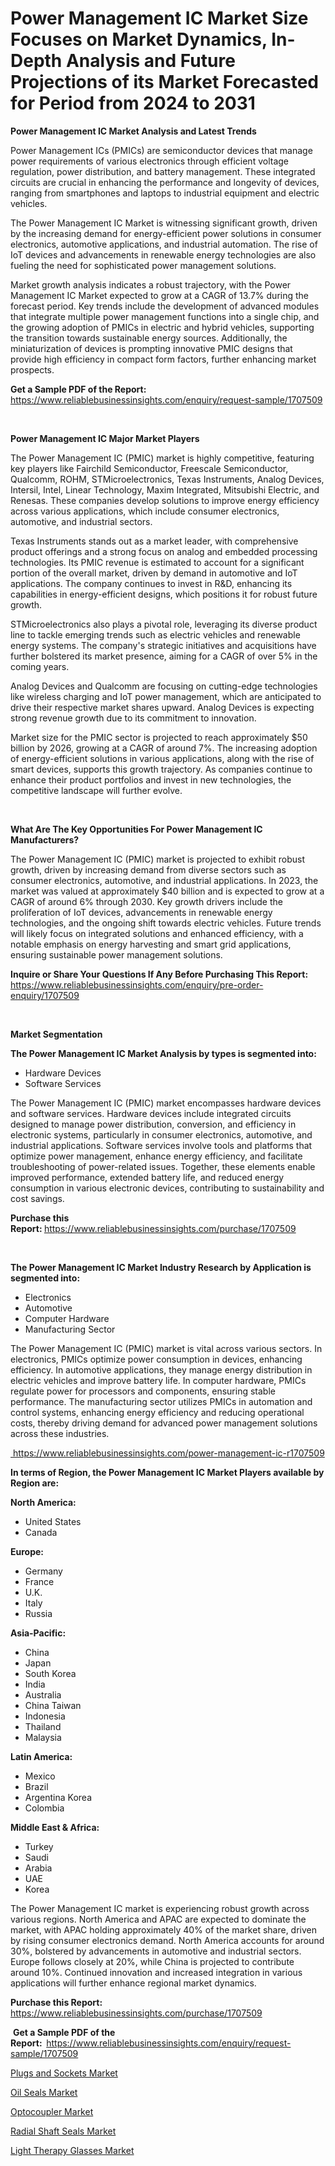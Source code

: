 <p><h1>Power Management IC Market Size Focuses on Market Dynamics, In-Depth Analysis and Future Projections of its Market Forecasted for Period from 2024 to 2031</h1></p><p><strong>Power Management IC Market Analysis and Latest Trends</strong></p>
<p><p>Power Management ICs (PMICs) are semiconductor devices that manage power requirements of various electronics through efficient voltage regulation, power distribution, and battery management. These integrated circuits are crucial in enhancing the performance and longevity of devices, ranging from smartphones and laptops to industrial equipment and electric vehicles.</p><p>The Power Management IC Market is witnessing significant growth, driven by the increasing demand for energy-efficient power solutions in consumer electronics, automotive applications, and industrial automation. The rise of IoT devices and advancements in renewable energy technologies are also fueling the need for sophisticated power management solutions. </p><p>Market growth analysis indicates a robust trajectory, with the Power Management IC Market expected to grow at a CAGR of 13.7% during the forecast period. Key trends include the development of advanced modules that integrate multiple power management functions into a single chip, and the growing adoption of PMICs in electric and hybrid vehicles, supporting the transition towards sustainable energy sources. Additionally, the miniaturization of devices is prompting innovative PMIC designs that provide high efficiency in compact form factors, further enhancing market prospects.</p></p>
<p><strong>Get a Sample PDF of the Report:&nbsp;</strong> <a href="https://www.reliablebusinessinsights.com/enquiry/request-sample/1707509?utm_campaign=96&utm_medium=2&utm_source=Github&utm_content=ia&utm_term=17122024&utm_id=power-management-ic">https://www.reliablebusinessinsights.com/enquiry/request-sample/1707509</a></p>
<p>&nbsp;</p>
<p><strong>Power Management IC Major Market Players</strong></p>
<p><p>The Power Management IC (PMIC) market is highly competitive, featuring key players like Fairchild Semiconductor, Freescale Semiconductor, Qualcomm, ROHM, STMicroelectronics, Texas Instruments, Analog Devices, Intersil, Intel, Linear Technology, Maxim Integrated, Mitsubishi Electric, and Renesas. These companies develop solutions to improve energy efficiency across various applications, which include consumer electronics, automotive, and industrial sectors.</p><p>Texas Instruments stands out as a market leader, with comprehensive product offerings and a strong focus on analog and embedded processing technologies. Its PMIC revenue is estimated to account for a significant portion of the overall market, driven by demand in automotive and IoT applications. The company continues to invest in R&D, enhancing its capabilities in energy-efficient designs, which positions it for robust future growth.</p><p>STMicroelectronics also plays a pivotal role, leveraging its diverse product line to tackle emerging trends such as electric vehicles and renewable energy systems. The company's strategic initiatives and acquisitions have further bolstered its market presence, aiming for a CAGR of over 5% in the coming years.</p><p>Analog Devices and Qualcomm are focusing on cutting-edge technologies like wireless charging and IoT power management, which are anticipated to drive their respective market shares upward. Analog Devices is expecting strong revenue growth due to its commitment to innovation.</p><p>Market size for the PMIC sector is projected to reach approximately $50 billion by 2026, growing at a CAGR of around 7%. The increasing adoption of energy-efficient solutions in various applications, along with the rise of smart devices, supports this growth trajectory. As companies continue to enhance their product portfolios and invest in new technologies, the competitive landscape will further evolve.</p></p>
<p>&nbsp;</p>
<p><strong>What Are The Key Opportunities For Power Management IC Manufacturers?</strong></p>
<p><p>The Power Management IC (PMIC) market is projected to exhibit robust growth, driven by increasing demand from diverse sectors such as consumer electronics, automotive, and industrial applications. In 2023, the market was valued at approximately $40 billion and is expected to grow at a CAGR of around 6% through 2030. Key growth drivers include the proliferation of IoT devices, advancements in renewable energy technologies, and the ongoing shift towards electric vehicles. Future trends will likely focus on integrated solutions and enhanced efficiency, with a notable emphasis on energy harvesting and smart grid applications, ensuring sustainable power management solutions.</p></p>
<p><strong>Inquire or Share Your Questions If Any Before Purchasing This Report:</strong> <a href="https://www.reliablebusinessinsights.com/enquiry/pre-order-enquiry/1707509?utm_campaign=96&utm_medium=2&utm_source=Github&utm_content=ia&utm_term=17122024&utm_id=power-management-ic">https://www.reliablebusinessinsights.com/enquiry/pre-order-enquiry/1707509</a></p>
<p>&nbsp;</p>
<p><strong>Market Segmentation</strong></p>
<p><strong>The Power Management IC Market Analysis by types is segmented into:</strong></p>
<p><ul><li>Hardware Devices</li><li>Software Services</li></ul></p>
<p><p>The Power Management IC (PMIC) market encompasses hardware devices and software services. Hardware devices include integrated circuits designed to manage power distribution, conversion, and efficiency in electronic systems, particularly in consumer electronics, automotive, and industrial applications. Software services involve tools and platforms that optimize power management, enhance energy efficiency, and facilitate troubleshooting of power-related issues. Together, these elements enable improved performance, extended battery life, and reduced energy consumption in various electronic devices, contributing to sustainability and cost savings.</p></p>
<p><strong>Purchase this Report:&nbsp;</strong><a href="https://www.reliablebusinessinsights.com/purchase/1707509?utm_campaign=96&utm_medium=2&utm_source=Github&utm_content=ia&utm_term=17122024&utm_id=power-management-ic">https://www.reliablebusinessinsights.com/purchase/1707509</a></p>
<p>&nbsp;</p>
<p><strong>The Power Management IC Market Industry Research by Application is segmented into:</strong></p>
<p><ul><li>Electronics</li><li>Automotive</li><li>Computer Hardware</li><li>Manufacturing Sector</li></ul></p>
<p><p>The Power Management IC (PMIC) market is vital across various sectors. In electronics, PMICs optimize power consumption in devices, enhancing efficiency. In automotive applications, they manage energy distribution in electric vehicles and improve battery life. In computer hardware, PMICs regulate power for processors and components, ensuring stable performance. The manufacturing sector utilizes PMICs in automation and control systems, enhancing energy efficiency and reducing operational costs, thereby driving demand for advanced power management solutions across these industries.</p></p>
<p><a href="https://www.reliablebusinessinsights.com/power-management-ic-r1707509?utm_campaign=96&utm_medium=2&utm_source=Github&utm_content=ia&utm_term=17122024&utm_id=power-management-ic">&nbsp;https://www.reliablebusinessinsights.com/power-management-ic-r1707509</a></p>
<p><strong>In terms of Region, the Power Management IC Market Players available by Region are:</strong></p>
<p>
    <p> <strong> North America: </strong>
        <ul>
            <li>United States</li>
            <li>Canada</li>
        </ul>
        </p> 
    <p> <strong> Europe: </strong>
        <ul>
            <li>Germany</li>
            <li>France</li>
            <li>U.K.</li>
            <li>Italy</li>
            <li>Russia</li>
        </ul>
        </p> 
    <p> <strong> Asia-Pacific: </strong>
        <ul>
            <li>China</li>
            <li>Japan</li>
            <li>South Korea</li>
            <li>India</li>
            <li>Australia</li>
            <li>China Taiwan</li>
            <li>Indonesia</li>
            <li>Thailand</li>
            <li>Malaysia</li>
        </ul>
        </p> 
    <p> <strong> Latin America: </strong>
        <ul>
            <li>Mexico</li>
            <li>Brazil</li>
            <li>Argentina Korea</li>
            <li>Colombia</li>
        </ul>
        </p> 
    <p> <strong> Middle East & Africa: </strong>
        <ul>
            <li>Turkey</li>
            <li>Saudi</li>
            <li>Arabia</li>
            <li>UAE</li>
            <li>Korea</li>
        </ul>
    </p>
    </p>
<p><p>The Power Management IC market is experiencing robust growth across various regions. North America and APAC are expected to dominate the market, with APAC holding approximately 40% of the market share, driven by rising consumer electronics demand. North America accounts for around 30%, bolstered by advancements in automotive and industrial sectors. Europe follows closely at 20%, while China is projected to contribute around 10%. Continued innovation and increased integration in various applications will further enhance regional market dynamics.</p></p>
<p><strong>Purchase this Report: </strong><a href="https://www.reliablebusinessinsights.com/purchase/1707509?utm_campaign=96&utm_medium=2&utm_source=Github&utm_content=ia&utm_term=17122024&utm_id=power-management-ic">https://www.reliablebusinessinsights.com/purchase/1707509</a></p>
<p>&nbsp;<strong>Get a Sample PDF of the Report:&nbsp;&nbsp;</strong><a href="https://www.reliablebusinessinsights.com/enquiry/request-sample/1707509?utm_campaign=96&utm_medium=2&utm_source=Github&utm_content=ia&utm_term=17122024&utm_id=power-management-ic">https://www.reliablebusinessinsights.com/enquiry/request-sample/1707509</a></p>
<p><strong></strong></p>
<p><p><a href="https://www.linkedin.com/pulse/comprehensive-study-plugs-sockets-market-size-growth-137-cagr-yrskf?utm_campaign=96&utm_medium=2&utm_source=Github&utm_content=ia&utm_term=17122024&utm_id=power-management-ic">Plugs and Sockets Market</a></p><p><a href="https://www.linkedin.com/pulse/oil-seals-market-revenue-forecast-based-industry-growth-analysis-oclsf?utm_campaign=96&utm_medium=2&utm_source=Github&utm_content=ia&utm_term=17122024&utm_id=power-management-ic">Oil Seals Market</a></p><p><a href="https://github.com/wwwkeltoum/Market-Research-Report-List-5/blob/main/optocoupler-market.md?utm_campaign=96&utm_medium=2&utm_source=Github&utm_content=ia&utm_term=17122024&utm_id=power-management-ic">Optocoupler Market</a></p><p><a href="https://www.linkedin.com/pulse/radial-shaft-seals-market-size-analysis-2024-2031-deployment-growth-3zjze?utm_campaign=96&utm_medium=2&utm_source=Github&utm_content=ia&utm_term=17122024&utm_id=power-management-ic">Radial Shaft Seals Market</a></p><p><a href="https://www.linkedin.com/pulse/detailed-examination-light-therapy-glasses-market-macro-overview-zdulf?utm_campaign=96&utm_medium=2&utm_source=Github&utm_content=ia&utm_term=17122024&utm_id=power-management-ic">Light Therapy Glasses Market</a></p></p>